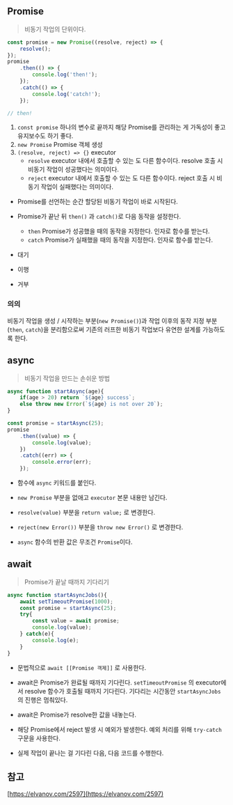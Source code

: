 ## Promise

> 비동기 작업의 단위이다.
> 

```jsx
const promise = new Promise((resolve, reject) => {
	resolve();
});
promise
	.then(() => {
		console.log('then!');
	});
	.catch(() => {
		console.log('catch!');
	});

// then!
```

1. `const promise` 하나의 변수로 끝까지 해당 Promise를 관리하는 게 가독성이 좋고 유지보수도 하기 좋다. 
2. `new Promise` Promise 객체 생성
3. `(resolve, reject) => {}` executor
    - `resolve` executor 내에서 호출할 수 있는 도 다른 함수이다. resolve 호출 시 비동기 작업이 성공했다는 의미이다.
    - `reject` executor 내에서 호출할 수 있는 도 다른 함수이다. reject 호출 시 비동기 작업이 실패했다는 의미이다.

- Promise를 선언하는 순간 할당된 비동기 작업이 바로 시작된다.
- Promise가 끝난 뒤 `then()` 과 `catch()`로 다음 동작을 설정한다.
    - `then` Promise가 성공했을 때의 동작을 지정한다. 인자로 함수를 받는다.
    - `catch` Promise가 실패했을 때의 동작을 지정한다. 인자로 함수를 받는다.

- 대기
- 이행
- 거부

### 의의

비동기 작업을 생성 / 시작하는 부분(`new Promise()`)과 작업 이후의 동작 지정 부분(`then`, `catch`)을 분리함으로써 기존의 러프한 비동기 작업보다 유연한 설계를 가능하도록 한다. 

## async

> 비동기 작업을 만드는 손쉬운 방법
> 

```jsx
async function startAsync(age){
	if(age > 20) return `${age} success`;
	else throw new Error(`${age} is not over 20`);
}

const promise = startAsync(25);
promise
	.then((value) => {
		console.log(value);
	})
	.catch((err) => {
		console.error(err);
	});
```

- 함수에 `async` 키워드를 붙인다.
- `new Promise` 부분을 없애고 `executor` 본문 내용만 남긴다.
- `resolve(value)` 부분을 `return value;` 로 변경한다.
- `reject(new Error())` 부분을 `throw new Error()` 로 변경한다.

- `async` 함수의 반환 값은 무조건 `Promise`이다.

## await

> Promise가 끝날 때까지 기다리기
> 

```jsx
async function startAsyncJobs(){
	await setTimeoutPromise(1000);
	const promise = startAsync(25);
	try{
		const value = await promise;
		console.log(value);
	} catch(e){
		console.log(e);
	}
}
```

- 문법적으로 `await [[Promise 객제]]` 로 사용한다.
- await은 Promise가 완료될 때까지 기다린다.  `setTimeoutPromise` 의 executor에서 resolve 함수가 호출될 때까지 기다린다. 기다리는 시간동안 `startAsyncJobs` 의 진행은 멈춰있다.
- await은 Promise가 resolve한 값을 내놓는다.
- 해당 Promise에서 reject 발생 시 예외가 발생한다. 예외 처리를 위해 `try-catch`구문을 사용한다.

- 실제 작업이 끝나는 걸 기다린 다음, 다음 코드를 수행한다.

## 참고

[https://elvanov.com/2597](https://elvanov.com/2597)
